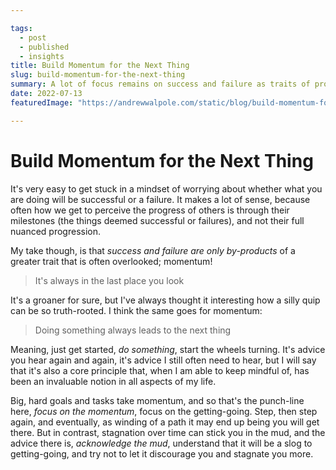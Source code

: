 ```yaml
---

tags: 
  - post
  - published
  - insights
title: Build Momentum for the Next Thing
slug: build-momentum-for-the-next-thing
summary: A lot of focus remains on success and failure as traits of progress, but I've learned that it's really momentum that you should keep your eye on.
date: 2022-07-13
featuredImage: "https://andrewwalpole.com/static/blog/build-momentum-for-the-next-thing.png"

---
```



# Build Momentum for the Next Thing

It's very easy to get stuck in a mindset of worrying about whether what you are doing will be successful or a failure. It makes a lot of sense, because often how we get to perceive the progress of others is through their milestones (the things deemed successful or failures), and not their full nuanced progression.

My take though, is that *success and failure are only by-products* of a greater trait that is often overlooked; momentum!

> It's always in the last place you look

It's a groaner for sure, but I've always thought it interesting how a silly quip can be so truth-rooted. I think the same goes for momentum:

> Doing something always leads to the next thing

Meaning, just get started, *do something*, start the wheels turning. It's advice you hear again and again, it's advice I still often need to hear, but I will say that it's also a core principle that, when I am able to keep mindful of, has been an invaluable notion in all aspects of my life.

Big, hard goals and tasks take momentum, and so that's the punch-line here, *focus on the momentum*, focus on the getting-going. Step, then step again, and eventually, as winding of a path it may end up being you will get there. But in contrast, stagnation over time can stick you in the mud, and the advice there is, *acknowledge the mud*, understand that it will be a slog to getting-going, and try not to let it discourage you and stagnate you more.